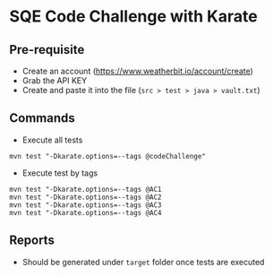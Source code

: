 # SQE Code Challenge with Karate

## Pre-requisite
- Create an account (https://www.weatherbit.io/account/create)
- Grab the API KEY
- Create and paste it into the file (```src > test > java > vault.txt```)

## Commands
- Execute all tests
```
mvn test "-Dkarate.options=--tags @codeChallenge"
```
- Execute test by tags
```
mvn test "-Dkarate.options=--tags @AC1
mvn test "-Dkarate.options=--tags @AC2
mvn test "-Dkarate.options=--tags @AC3
mvn test "-Dkarate.options=--tags @AC4
```

## Reports
- Should be generated under `target` folder once tests are executed